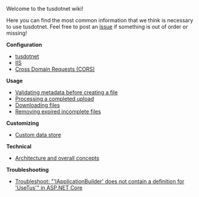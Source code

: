 Welcome to the tusdotnet wiki! 

Here you can find the most common information that we think is necessary to use tusdotnet. Feel free to post an [issue](https://github.com/tusdotnet/tusdotnet/issues/new) if something is out of order or missing!

**Configuration**
* [tusdotnet](https://github.com/tusdotnet/tusdotnet/wiki/Configure-tusdotnet)
* [IIS](https://github.com/tusdotnet/tusdotnet/wiki/Configure-IIS)
* [Cross Domain Requests (CORS)](https://github.com/tusdotnet/tusdotnet/wiki/Cross-domain-requests-(CORS))

**Usage**
* [Validating metadata before creating a file](https://github.com/tusdotnet/tusdotnet/wiki/Validate-metadata-before-creating-a-file)
* [Processing a completed upload](https://github.com/tusdotnet/tusdotnet/wiki/Processing-a-file-once-the-file-upload-is-complete)
* [Downloading files](https://github.com/tusdotnet/tusdotnet/wiki/Downloading-files)
* [Removing expired incomplete files](https://github.com/tusdotnet/tusdotnet/wiki/Removing-expired-incomplete-files)

**Customizing**
* [Custom data store](https://github.com/tusdotnet/tusdotnet/wiki/Custom-data-store)

**Technical**
* [Architecture and overall concepts](https://github.com/tusdotnet/tusdotnet/wiki/Architecture-and-overall-concepts)

**Troubleshooting**
* [Troubleshoot: "'IApplicationBuilder' does not contain a definition for 'UseTus'" in ASP.NET Core](https://github.com/tusdotnet/tusdotnet/wiki/Troubleshoot:-%22'IApplicationBuilder'-does-not-contain-a-definition-for-'UseTus'%22-in-ASP.NET-Core)
